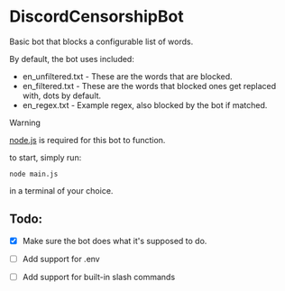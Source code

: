 # DiscordCensorshipBot
Basic bot that blocks a configurable list of words.

By default, the bot uses included:
* en_unfiltered.txt - These are the words that are blocked.
* en_filtered.txt - These are the words that blocked ones get replaced with, dots by default.
* en_regex.txt - Example regex, also blocked by the bot if matched.

> [!WARNING]
> [node.js](https://nodejs.org/en/download/) is required for this bot to function.


to start, simply run:
```
node main.js
```
in a terminal of your choice.

## Todo:

- [x] Make sure the bot does what it's supposed to do.
- [ ] Add support for .env
- [ ] Add support for built-in slash commands

